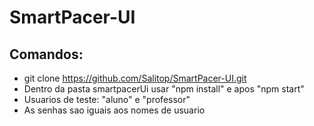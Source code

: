 # SmartPacer-UI

## Comandos:

- git clone https://github.com/Salitop/SmartPacer-UI.git
- Dentro da pasta smartpacerUi usar "npm install" e apos "npm start"
- Usuarios de teste: "aluno" e "professor"
- As senhas sao iguais aos nomes de usuario
